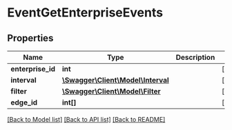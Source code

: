 # EventGetEnterpriseEvents

## Properties
Name | Type | Description | Notes
------------ | ------------- | ------------- | -------------
**enterprise_id** | **int** |  | [optional] 
**interval** | [**\Swagger\Client\Model\Interval**](Interval.md) |  | [optional] 
**filter** | [**\Swagger\Client\Model\Filter**](Filter.md) |  | [optional] 
**edge_id** | **int[]** |  | [optional] 

[[Back to Model list]](../README.md#documentation-for-models) [[Back to API list]](../README.md#documentation-for-api-endpoints) [[Back to README]](../README.md)


